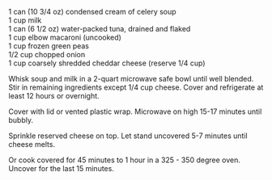 ---
---

1 can (10 3/4 oz) condensed cream of celery soup  
1 cup milk  
1 can (6 1/2 oz) water-packed tuna, drained and flaked  
1 cup elbow macaroni (uncooked)  
1 cup frozen green peas  
1/2 cup chopped onion  
1 cup coarsely shredded cheddar cheese (reserve 1/4 cup) 

Whisk soup and milk in a 2-quart microwave safe bowl until well blended. Stir in remaining 
ingredients except 1/4 cup cheese. Cover and refrigerate at least 12 hours or overnight. 

Cover with lid or vented plastic wrap. Microwave on high 15-17 minutes until bubbly. 

Sprinkle reserved cheese on top. Let stand uncovered 5-7 minutes until cheese melts. 

Or cook covered for 45 minutes to 1 hour in a 325 - 350 degree oven. Uncover for the last 15 
minutes.
